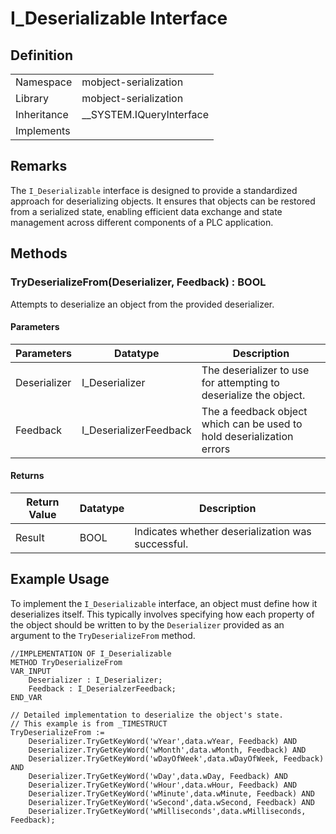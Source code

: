 # I_Deserializable Interface

## Definition

|             |                            |
| ----------- | -------------------------- |
| Namespace   | mobject-serialization      |
| Library     | mobject-serialization      |
| Inheritance | \_\_SYSTEM.IQueryInterface |
| Implements  |                            |

## Remarks

The `I_Deserializable` interface is designed to provide a standardized approach for deserializing objects. It ensures that objects can be restored from a serialized state, enabling efficient data exchange and state management across different components of a PLC application.

## Methods

### TryDeserializeFrom(Deserializer, Feedback) : BOOL

Attempts to deserialize an object from the provided deserializer.

#### Parameters

| Parameters   | Datatype               | Description                                                            |
| ------------ | ---------------------- | ---------------------------------------------------------------------- |
| Deserializer | I_Deserializer         | The deserializer to use for attempting to deserialize the object.      |
| Feedback     | I_DeserializerFeedback | The a feedback object which can be used to hold deserialization errors |

#### Returns

| Return Value | Datatype | Description                                       |
| ------------ | -------- | ------------------------------------------------- |
| Result       | BOOL     | Indicates whether deserialization was successful. |

## Example Usage

To implement the `I_Deserializable` interface, an object must define how it deserializes itself. This typically involves specifying how each property of the object should be written to by the `Deserializer` provided as an argument to the `TryDeserializeFrom` method.

```declaration
//IMPLEMENTATION OF I_Deserializable
METHOD TryDeserializeFrom
VAR_INPUT
    Deserializer : I_Deserializer;
	Feedback : I_DeserialzerFeedback;
END_VAR
```

```body
// Detailed implementation to deserialize the object's state.
// This example is from _TIMESTRUCT
TryDeserializeFrom :=
	Deserializer.TryGetKeyWord('wYear',data.wYear, Feedback) AND
	Deserializer.TryGetKeyWord('wMonth',data.wMonth, Feedback) AND
	Deserializer.TryGetKeyWord('wDayOfWeek',data.wDayOfWeek, Feedback) AND
	Deserializer.TryGetKeyWord('wDay',data.wDay, Feedback) AND
	Deserializer.TryGetKeyWord('wHour',data.wHour, Feedback) AND
	Deserializer.TryGetKeyWord('wMinute',data.wMinute, Feedback) AND
	Deserializer.TryGetKeyWord('wSecond',data.wSecond, Feedback) AND
	Deserializer.TryGetKeyWord('wMilliseconds',data.wMilliseconds, Feedback);
```
